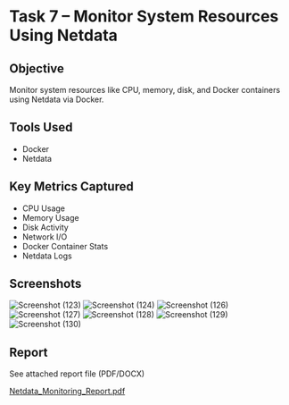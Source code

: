 # Task 7 – Monitor System Resources Using Netdata

## Objective
Monitor system resources like CPU, memory, disk, and Docker containers using Netdata via Docker.

## Tools Used
- Docker
- Netdata

## Key Metrics Captured
- CPU Usage
- Memory Usage
- Disk Activity
- Network I/O
- Docker Container Stats
- Netdata Logs

## Screenshots
![Screenshot (123)](https://github.com/user-attachments/assets/4133883b-c320-487f-920f-2301472edf04)
![Screenshot (124)](https://github.com/user-attachments/assets/3d448af0-7d60-4e31-9f64-839c04be674e)
![Screenshot (126)](https://github.com/user-attachments/assets/1d5589f0-8b77-4e7f-aa2d-8796848a2b0b)
![Screenshot (127)](https://github.com/user-attachments/assets/5143a797-e270-4065-acd3-f02c66e701cd)
![Screenshot (128)](https://github.com/user-attachments/assets/72bf66b7-cfee-4bbe-bda3-1005daba70d1)
![Screenshot (129)](https://github.com/user-attachments/assets/84d66f4a-842d-46fd-997f-2bc3cb840aca)
![Screenshot (130)](https://github.com/user-attachments/assets/451b35bf-502e-4aab-ba6d-9c6507139ff8)


## Report
See attached report file (PDF/DOCX)

[Netdata_Monitoring_Report.pdf](https://github.com/user-attachments/files/19792720/Netdata_Monitoring_Report.pdf)
